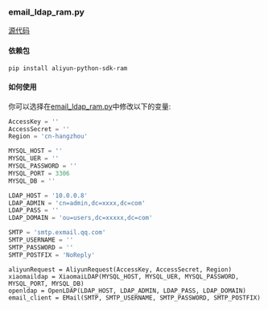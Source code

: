 

### email_ldap_ram.py

[源代码](/python/api/email_ldap_ram.py)

#### 依赖包
```shell
pip install aliyun-python-sdk-ram
```

#### 如何使用

你可以选择在[email_ldap_ram.py](/python/api/email_ldap_ram.py)中修改以下的变量:
```python
AccessKey = ''
AccessSecret = ''
Region = 'cn-hangzhou'

MYSQL_HOST = ''
MYSQL_UER = ''
MYSQL_PASSWORD = ''
MYSQL_PORT = 3306
MYSQL_DB = ''

LDAP_HOST = '10.0.0.8'
LDAP_ADMIN = 'cn=admin,dc=xxxx,dc=com'
LDAP_PASS = ''
LDAP_DOMAIN = 'ou=users,dc=xxxxx,dc=com'

SMTP = 'smtp.exmail.qq.com'
SMTP_USERNAME = ''
SMTP_PASSWORD = ''
SMTP_POSTFIX = 'NoReply'
```

```shell
aliyunRequest = AliyunRequest(AccessKey, AccessSecret, Region)
xiaomaildap = XiaomaiLDAP(MYSQL_HOST, MYSQL_UER, MYSQL_PASSWORD, MYSQL_PORT, MYSQL_DB)
openldap = OpenLDAP(LDAP_HOST, LDAP_ADMIN, LDAP_PASS, LDAP_DOMAIN)
email_client = EMail(SMTP, SMTP_USERNAME, SMTP_PASSWORD, SMTP_POSTFIX)
```
